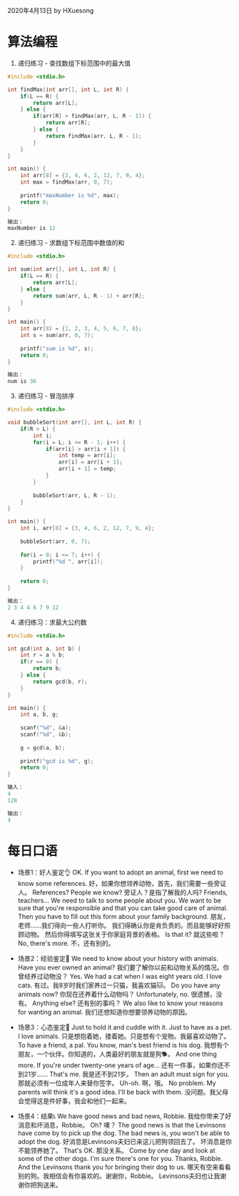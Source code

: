 2020年4月13日
by HXuesong



# 算法编程
1. 递归练习 - 查找数组下标范围中的最大值
```c
#include <stdio.h>

int findMax(int arr[], int L, int R) {
    if(L == R) {
        return arr[L];
    } else {
        if(arr[R] > findMax(arr, L, R - 1)) {
            return arr[R];
        } else {
            return findMax(arr, L, R - 1);
        }
    }
}

int main() {
    int arr[8] = {3, 4, 6, 2, 12, 7, 9, 4};
    int max = findMax(arr, 0, 7);
    
    printf("maxNumber is %d", max);
    return 0;
}

输出：
maxNumber is 12
```


2. 递归练习 - 求数组下标范围中数值的和
```c
#include <stdio.h>

int sum(int arr[], int L, int R) {
    if(L == R) {
        return arr[L];
    } else {
        return sum(arr, L, R - 1) + arr[R];
    }
}

int main() {
    int arr[8] = {1, 2, 3, 4, 5, 6, 7, 8};
    int s = sum(arr, 0, 7);
    
    printf("sum is %d", s);
    return 0;
}

输出：
num is 36
```
3. 递归练习 - 冒泡排序
```c
#include <stdio.h>

void bubbleSort(int arr[], int L, int R) {
    if(R > L) {
        int i;
        for(i = L; i <= R - 1; i++) {
            if(arr[i] > arr[i + 1]) {
                int temp = arr[i];
                arr[i] = arr[i + 1];
                arr[i + 1] = temp;
            }
        }
        
        bubbleSort(arr, L, R - 1);
    }
}

int main() {
    int i, arr[8] = {3, 4, 6, 2, 12, 7, 9, 4};
    
    bubbleSort(arr, 0, 7);
    
    for(i = 0; i <= 7; i++) {
        printf("%d ", arr[i]);
    }
    
    return 0;
}

输出：
2 3 4 4 6 7 9 12 
```
4. 递归练习：求最大公约数
```c
#include <stdio.h>

int gcd(int a, int b) {
    int r = a % b;
    if(r == 0) {
        return b;
    } else {
        return gcd(b, r);
    }
}

int main() {
    int a, b, g;
    
    scanf("%d", &a);
    scanf("%d", &b);
    
    g = gcd(a, b);
    
    printf("gcd is %d", g);
    return 0;
}

输入：
4
128

输出：
4
```



# 每日口语
- 场景1：好人鉴定👌
OK. If you want to adopt an animal, first we need to know some references.
好，如果你想领养动物，首先，我们需要一些旁证人。
References? People we know?    旁证人？是指了解我的人吗?
Friends, teachers... We need to talk to some people about you.
We want to be sure that you're responsible 
and that you can take good care of animal.
Then you have to fill out this form about your family background.
朋友，老师......我们得向一些人打听你。
我们得确认你是肯负责的。而且能够好好照顾动物。
然后你得填写这张关于你家庭背景的表格。
Is that it?    就这些啦？
No, there's more.    不，还有别的。



- 场景2：经验鉴定🐶
We need to know about your history with animals.
Have you ever owned an animal?
我们要了解你以前和动物关系的情况。你曾经养过动物没？
Yes. We had a cat when I was eight years old. I love cats.
有过。我8岁时我们家养过一只猫，我喜欢猫🐱。
Do you have any animals now?    你现在还养着什么动物吗？
Unfortunately, no.    很遗憾，没有。
Anything else?    还有别的事吗？
We also like to know your reasons for wanting an animal.
我们还想知道你想要领养动物的原因。



- 场景3：心态鉴定💝
Just to hold it and cuddle with it. Just to have as a pet. I love animals.
只是想抱着她，搂着她。只是想有个宠物。我最喜欢动物了。
To have a friend, a pal. You know, man's best friend is his dog.
我想有个朋友，一个伙伴。你知道的，人类最好的朋友就是狗🐕。
And one thing more. If you're under twenty-one years of age...
还有一件事，如果你还不到21岁......
That's me.    我是还不到21岁。
Then an adult must sign for you.    那就必须有一位成年人来替你签字。
Uh-oh.    啊，哦。
No problem. My parents will think it's a good idea.
I'll be back with them.
没问题。我父母会觉得这是件好事，我会和他们一起来。



- 场景4：结果📞
We have good news and bad news, Robbie.
我给你带来了好消息和坏消息，Robbie。
Oh?    噢？
The good news is that the Levinsons have come by to pick up the dog.
The bad news is, you won't be able to adopt the dog.
好消息是Levinsons夫妇已来这儿把狗领回去了。
坏消息是你不能领养她了。
That's OK.    那没关系。
Come by one day and look at some of the other dogs.
I'm sure there's one for you. Thanks, Robbie.
And the Levinsons thank you for bringing their dog to us.
哪天有空来看看别的狗。我相信会有你喜欢的。谢谢你，Robbie。
Levinsons夫妇也让我谢谢你把狗送来。